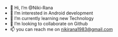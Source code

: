 - 👋 Hi, I’m @Niki-Rana
- 👀 I’m interested in Android development
- 🌱 I’m currently learning new Technology
- 💞️ I’m looking to collaborate on Github
- 📫 you can reach me on nikirana1983@gmail.com

<!---
Niki-Rana/Niki-Rana is a ✨ special ✨ repository because its `README.md` (this file) appears on your GitHub profile.
You can click the Preview link to take a look at your changes.
--->
